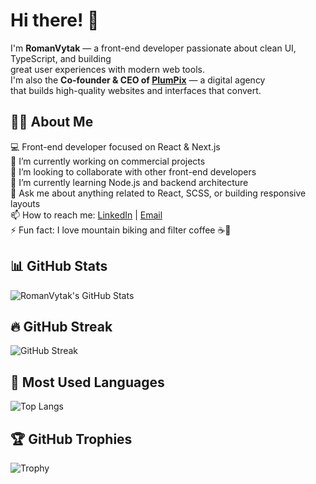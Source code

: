 # Hi there! 👋

I'm **RomanVytak** — a front-end developer passionate about clean UI, TypeScript, and building  
great user experiences with modern web tools.  
I'm also the **Co-founder & CEO of [PlumPix](https://www.plumpix.io/)** — a digital agency  
that builds high-quality websites and interfaces that convert.

## 🙋‍♂️ About Me

💻 Front-end developer focused on React & Next.js  
🔭 I’m currently working on commercial projects  
👯 I’m looking to collaborate with other front-end developers  
🌱 I’m currently learning Node.js and backend architecture  
💬 Ask me about anything related to React, SCSS, or building responsive layouts  
📫 How to reach me: [LinkedIn](https://www.linkedin.com/in/roman-vytak/) | [Email](mailto:roman.vytak@gmail.com)  
⚡ Fun fact: I love mountain biking and filter coffee ☕🚴

## 📊 GitHub Stats

![RomanVytak's GitHub Stats](https://github-readme-stats.vercel.app/api?username=RomanVytak&show_icons=true&theme=tokyonight&rank_icon=github&hide_border=true)

## 🔥 GitHub Streak

![GitHub Streak](https://streak-stats.demolab.com?user=RomanVytak&theme=tokyonight&hide_border=true)

## 🧠 Most Used Languages

![Top Langs](https://github-readme-stats.vercel.app/api/top-langs/?username=RomanVytak&layout=compact&theme=tokyonight&langs_count=6&hide_border=true)

## 🏆 GitHub Trophies

![Trophy](https://github-profile-trophy.vercel.app/?username=RomanVytak&theme=tokyonight&no-frame=true&column=4)
